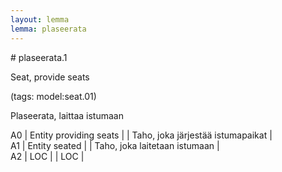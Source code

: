 ```yaml
---
layout: lemma
lemma: plaseerata
---
```


<div class="sense">
# <span class="sensename">plaseerata.1</span>

<span class="description">Seat, provide seats</span>

(tags: model:seat.01)

<span class="description">Plaseerata, laittaa istumaan</span>

A0 | Entity providing seats |   | Taho, joka järjestää istumapaikat |  
A1 | Entity seated |   | Taho, joka laitetaan istumaan |  
A2 | LOC |   | LOC |  

</div>

